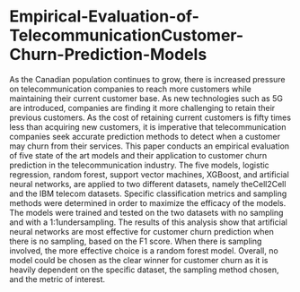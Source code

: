 # Empirical-Evaluation-of-TelecommunicationCustomer-Churn-Prediction-Models

As the Canadian population continues to grow, there is  increased  pressure  on  telecommunication  companies  to  reach more  customers  while  maintaining  their  current  customer  base. As  new  technologies  such  as  5G  are  introduced,  companies  are finding  it  more  challenging  to  retain  their  previous  customers. As the cost of retaining current customers is fifty times less than acquiring new customers, it is imperative that telecommunication companies  seek  accurate  prediction  methods  to  detect  when  a customer  may  churn  from  their  services.  This  paper  conducts an empirical evaluation of five state of the art models and their application  to  customer  churn  prediction  in  the  telecommunication  industry.  The  five  models,  logistic  regression,  random forest,  support  vector  machines,  XGBoost,  and  artificial  neural networks,   are   applied   to   two   different   datasets,   namely   theCell2Cell  and  the  IBM  telecom  datasets.  Specific  classification metrics  and  sampling  methods  were  determined  in  order  to maximize  the  efficacy  of  the  models.  The  models  were  trained and tested on the two datasets with no sampling and with a 1:1undersampling.  The  results  of  this  analysis  show  that  artificial neural networks are most effective for customer churn prediction when there is no sampling, based on the F1 score. When there is sampling  involved,  the  more  effective  choice  is  a  random  forest model. Overall, no model could be chosen as the clear winner for customer churn as it is heavily dependent on the specific dataset, the  sampling  method  chosen,  and  the  metric  of  interest.

